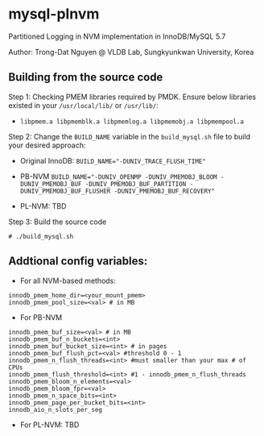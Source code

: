 # mysql-plnvm
Partitioned Logging in NVM implementation in InnoDB/MySQL 5.7

Author: Trong-Dat Nguyen @ VLDB Lab, Sungkyunkwan University, Korea


## Building from the source code
Step 1: Checking PMEM libraries required by PMDK. Ensure below libraries existed in your `/usr/local/lib/` or `/usr/lib/`:
* `libpmem.a libpmemblk.a libpmemlog.a libpmemobj.a libpmempool.a`

Step 2: Change the `BUILD_NAME` variable in the `build_mysql.sh` file to build your desired approach:
* Original InnoDB:
`BUILD_NAME="-DUNIV_TRACE_FLUSH_TIME"`
* PB-NVM
`BUILD_NAME="-DUNIV_OPENMP -DUNIV_PMEMOBJ_BLOOM -DUNIV_PMEMOBJ_BUF -DUNIV_PMEMOBJ_BUF_PARTITION -DUNIV_PMEMOBJ_BUF_FLUSHER -DUNIV_PMEMOBJ_BUF_RECOVERY"`

* PL-NVM: TBD

Step 3: Build the source code

`# ./build_mysql.sh`

## Addtional config variables:
* For all NVM-based methods:
```
innodb_pmem_home_dir=<your_mount_pmem>
innodb_pmem_pool_size=<val> # in MB
```
* For PB-NVM
```
innodb_pmem_buf_size=<val> # in MB
innodb_pmem_buf_n_buckets=<int>
innodb_pmem_buf_bucket_size=<int> # in pages
innodb_pmem_buf_flush_pct=<val> #threshold 0 - 1
innodb_pmem_n_flush_threads=<int> #must smaller than your max # of CPUs
innodb_pmem_flush_threshold=<int> #1 - innodb_pmem_n_flush_threads
innodb_pmem_bloom_n_elements=<val>
innodb_pmem_bloom_fpr=<val>
innodb_pmem_n_space_bits=<int>
innodb_pmem_page_per_bucket_bits=<int>
innodb_aio_n_slots_per_seg
```
* For PL-NVM: TBD
